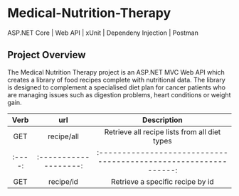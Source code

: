 # Medical-Nutrition-Therapy
ASP.NET Core | Web API | xUnit | Dependeny Injection | Postman

## Project Overview
The Medical Nutrition Therapy project is an ASP.NET MVC Web API which creates a library of food recipes complete with nutritional data. The library is designed to complement a specialised diet plan for cancer patients who are managing issues such as digestion problems, heart conditions or weight gain.

| Verb | url                 |                      Description                               |
|:----:|:-------------------:|:--------------------------------------------------------------:|
| GET  | recipe/all          | Retrieve all recipe lists from all diet types                  |
|:----:|:-------------------:|:--------------------------------------------------------------:|
| GET  | recipe/id           | Retrieve a specific recipe by id                               |

